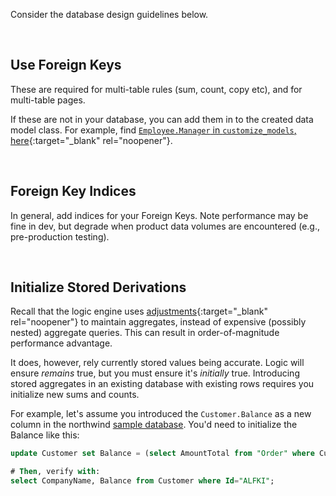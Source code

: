 Consider the database design guidelines below.

&nbsp;

## Use Foreign Keys

These are required for multi-table rules (sum, count, copy etc), and for multi-table pages.

If these are not in your database, you can add them in to the created data model class.  For example, find [`Employee.Manager` in `customize_models`, here](https://github.com/ApiLogicServer/demo/tree/main/database){:target="_blank" rel="noopener"}.

&nbsp;

## Foreign Key Indices

In general, add indices for your Foreign Keys.  Note performance may be fine in dev, but degrade when product data volumes are encountered (e.g., pre-production testing).

&nbsp;


## Initialize Stored Derivations

Recall that the logic engine uses [adjustments](../FAQ-RETE/#adjustments-sum-counts-adjusted-in-1-row-up){:target="_blank" rel="noopener"} to maintain aggregates, instead of expensive (possibly nested) aggregate queries.  This can result in order-of-magnitude performance advantage.

It does, however, rely currently stored values being accurate.  Logic will ensure *remains* true, but you must ensure it's *initially* true.  Introducing stored aggregates in an existing database with existing rows requires you initialize new sums and counts.

For example, let's assume you introduced the `Customer.Balance` as a new column in the northwind [sample database](../Sample-Database).  You'd need to initialize the Balance like this:

```sql
update Customer set Balance = (select AmountTotal from "Order" where Customer.Id = CustomerId and ShippedDate is null);

# Then, verify with:
select CompanyName, Balance from Customer where Id="ALFKI";
```
